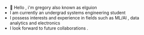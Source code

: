 - 👋 Hello , i'm gregory also known as elguion
-   I am currently an undergrad systems engineering student
-  I possess interests and experience in fields such as ML/AI , data analytics and electronics
-  I look forward to future collaborations .

<!---
elguion/elguion is a ✨ special ✨ repository because its `README.md` (this file) appears on your GitHub profile.
You can click the Preview link to take a look at your changes.
--->
